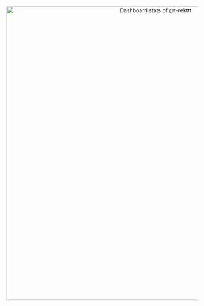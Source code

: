 <!-- Copy-paste in your Readme.md file -->

<a href="https://next.ossinsight.io/widgets/official/compose-user-dashboard-stats?user_id=30171982" target="_blank" style="display: block" align="center">
  <picture>
    <source media="(prefers-color-scheme: dark)" srcset="https://next.ossinsight.io/widgets/official/compose-user-dashboard-stats/thumbnail.png?user_id=30171982&image_size=auto&color_scheme=dark" width="771" height="auto">
    <img alt="Dashboard stats of @t-rekttt" src="https://next.ossinsight.io/widgets/official/compose-user-dashboard-stats/thumbnail.png?user_id=30171982&image_size=auto&color_scheme=light" width="771" height="auto">
  </picture>
</a>

<!-- Made with [OSS Insight](https://ossinsight.io/) -->
